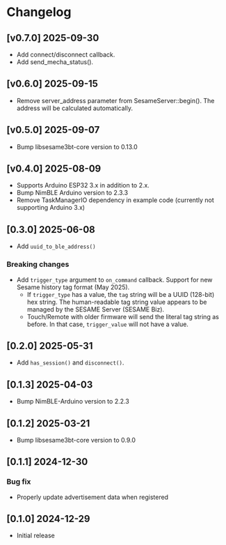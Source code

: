 # Changelog

## [v0.7.0] 2025-09-30
- Add connect/disconnect callback.
- Add send_mecha_status().

## [v0.6.0] 2025-09-15
- Remove server_address parameter from SesameServer::begin(). The address will be calculated automatically.

## [v0.5.0] 2025-09-07
- Bump libsesame3bt-core version to 0.13.0

## [v0.4.0] 2025-08-09
- Supports Arduino ESP32 3.x in addition to 2.x.
- Bump NimBLE Arduino version to 2.3.3
- Remove TaskManagerIO dependency in example code (currently not supporting Arduino 3.x)

## [0.3.0] 2025-06-08
- Add `uuid_to_ble_address()`

### Breaking changes
- Add `trigger_type` argument to `on_command` callback.
Support for new Sesame history tag format (May 2025).
	- If `trigger_type` has a value, the `tag` string will be a UUID (128-bit) hex string.
The human-readable tag string value appears to be managed by the SESAME Server (SESAME Biz).
	 - Touch/Remote with older firmware will send the literal tag string as before. In that case, `trigger_value` will not have a value.

## [0.2.0] 2025-05-31
- Add `has_session()` and `disconnect()`.

## [0.1.3] 2025-04-03
- Bump NimBLE-Arduino version to 2.2.3

## [0.1.2] 2025-03-21
- Bump libsesame3bt-core version to 0.9.0

## [0.1.1] 2024-12-30

### Bug fix
- Properly update advertisement data when registered

## [0.1.0] 2024-12-29

- Initial release
